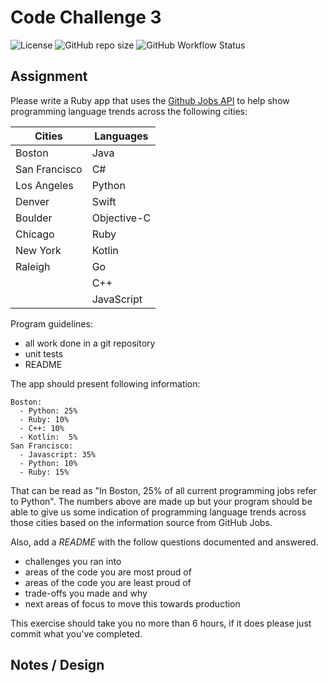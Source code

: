 # Code Challenge 3

![License](https://img.shields.io/github/license/komidore64/code-challenge3)
![GitHub repo size](https://img.shields.io/github/repo-size/komidore64/code-challenge3)
![GitHub Workflow Status](https://img.shields.io/github/workflow/status/komidore64/code-challenge3/tests)

## Assignment

Please write a Ruby app that uses the [Github Jobs
API](https://jobs.github.com/api) to help show programming language trends
across the following cities:

| Cities        | Languages   |
| ------------- | ----------- |
| Boston        | Java        |
| San Francisco | C#          |
| Los Angeles   | Python      |
| Denver        | Swift       |
| Boulder       | Objective-C |
| Chicago       | Ruby        |
| New York      | Kotlin      |
| Raleigh       | Go          |
|               | C++         |
|               | JavaScript  |

Program guidelines:
- all work done in a git repository
- unit tests
- README

The app should present following information:

```
Boston:
  - Python: 25%
  - Ruby: 10%
  - C++: 10%
  - Kotlin:  5%
San Francisco:
  - Javascript: 35%
  - Python: 10%
  - Ruby: 15%
```

That can be read as "In Boston, 25% of all current programming jobs refer to
Python". The numbers above are made up but your program should be able to give
us some indication of programming language trends across those cities based on
the information source from GitHub Jobs.

Also, add a *README* with the follow questions documented and answered.
- challenges you ran into
- areas of the code you are most proud of
- areas of the code you are least proud of
- trade-offs you made and why
- next areas of focus to move this towards production

This exercise should take you no more than 6 hours, if it does please just
commit what you've completed.

## Notes / Design

